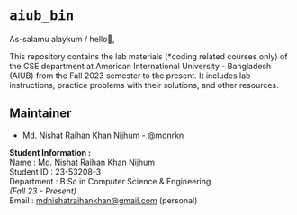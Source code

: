 # ```aiub_bin```

As-salamu alaykum / hello👋, 

This repository contains the lab materials (*coding related courses only) of the CSE department at American International University - Bangladesh (AIUB) from the Fall 2023 semester to the present. It includes lab instructions, practice problems with their solutions, and other resources.

## Maintainer
* Md. Nishat Raihan Khan Nijhum - [@mdnrkn](https://github.com/mdnrkn/)

__Student Information :__ \
Name : Md. Nishat Raihan Khan Nijhum \
Student ID : 23-53208-3 \
Department : B.Sc in Computer Science & Engineering \
*(Fall 23 - Present)* \
Email : mdnishatraihankhan@gmail.com (personal)